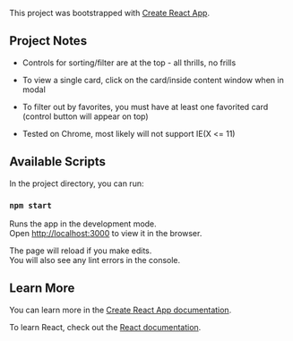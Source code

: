 This project was bootstrapped with [Create React App](https://github.com/facebook/create-react-app).

## Project Notes

* Controls for sorting/filter are at the top - all thrills, no frills

* To view a single card, click on the card/inside content window when in modal

* To filter out by favorites, you must have at least one favorited card (control button will appear on top)

* Tested on Chrome, most likely will not support IE(X <= 11)

## Available Scripts

In the project directory, you can run:

### `npm start`

Runs the app in the development mode.<br>
Open [http://localhost:3000](http://localhost:3000) to view it in the browser.

The page will reload if you make edits.<br>
You will also see any lint errors in the console.

## Learn More

You can learn more in the [Create React App documentation](https://facebook.github.io/create-react-app/docs/getting-started).

To learn React, check out the [React documentation](https://reactjs.org/).

